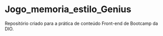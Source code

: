 # Jogo_memoria_estilo_Genius
Repositório criado para a prática de conteúdo Front-end de Bootcamp da DIO. 

